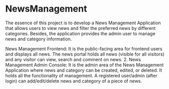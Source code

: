 # NewsManagement
The essence of this project is to develop a News Management Application that allows users to view news and filter the preferred news by different categories. Besides, the application provides the admin user to manage news and category information.

News Management Frontend: It is the public-facing area for frontend users and displays
all news. The news portal holds all news (visible for all visitors) and any visitor can view,
search and comment on news.
2. News Management Admin Console: It is the admin area of the News Management
Application where news and category can be created, edited, or deleted. It holds all the
functionality of management. A registered user/admin (after login) can add/edit/delete
news and category of a piece of news.
